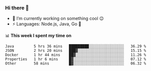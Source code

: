 ### Hi there 👋

<!--
**nodejh/nodejh** is a ✨ _special_ ✨ repository because its `README.md` (this file) appears on your GitHub profile.

Here are some ideas to get you started:

- 🔭 I’m currently working on ...
- 🌱 I’m currently learning ...
- 👯 I’m looking to collaborate on ...
- 🤔 I’m looking for help with ...
- 💬 Ask me about ...
- 📫 How to reach me: ...
- 😄 Pronouns: ...
- ⚡ Fun fact: ...
-->

- 🔭 I’m currently working on something cool :wink:
- ⚡ Languages: Node.js, Java, Go :thought_balloon:

📊 **This week I spent my time on**

<!--START_SECTION:waka-->
```text
Java         5 hrs 36 mins   █████████░░░░░░░░░░░░░░░░   36.29 % 
JSON         2 hrs 20 mins   ███▓░░░░░░░░░░░░░░░░░░░░░   15.15 % 
Docker       1 hr 44 mins    ██▓░░░░░░░░░░░░░░░░░░░░░░   11.26 % 
Properties   1 hr 6 mins     █▓░░░░░░░░░░░░░░░░░░░░░░░   07.12 % 
Other        58 mins         █▓░░░░░░░░░░░░░░░░░░░░░░░   06.32 % 
```
<!--END_SECTION:waka-->


<!--
:traffic_light: **Visitors**

![visitors](https://visitor-badge.glitch.me/badge?page_id=nodejh.nodejh)
-->
